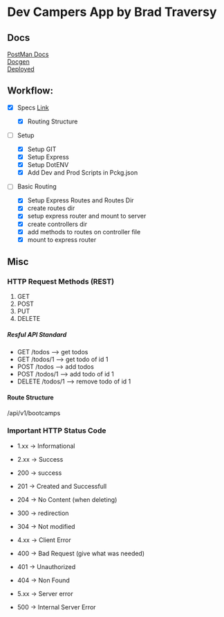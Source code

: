 # Dev Campers App by Brad Traversy

## Docs

[PostMan Docs ](https://documenter.getpostman.com/view/8762260/Szt7BBFE?version=latest) <br/>
[Docgen](public/index.html) <br/>
[Deployed](https://apicodecamper.herokuapp.com/)<br/>

## Workflow:

- [x] Specs [Link](Specs.md)

  - [x] Routing Structure

- [ ] Setup

  - [x] Setup GIT
  - [x] Setup Express
  - [x] Setup DotENV
  - [x] Add Dev and Prod Scripts in Pckg.json

- [ ] Basic Routing
  - [x] Setup Express Routes and Routes Dir
  - [x] create routes dir
  - [x] setup express router and mount to server
  - [x] create controllers dir
  - [x] add methods to routes on controller file
  - [x] mount to express router

## Misc

### HTTP Request Methods (REST)

1. GET
2. POST
3. PUT
4. DELETE

##### Resful API Standard

- GET /todos --> get todos
- GET /todos/1 --> get todo of id 1
- POST /todos --> add todos
- POST /todos/1 --> add todo of id 1
- DELETE /todos/1 --> remove todo of id 1

#### Route Structure

/api/v1/bootcamps

### Important HTTP Status Code

- 1.xx -> Informational
- 2.xx -> Success

- 200 -> success
- 201 -> Created and Successfull
- 204 -> No Content (when deleting)

- 300 -> redirection
- 304 -> Not modified

- 4.xx -> Client Error
- 400 -> Bad Request (give what was needed)
- 401 -> Unauthorized
- 404 -> Non Found

- 5.xx -> Server error
- 500 -> Internal Server Error
